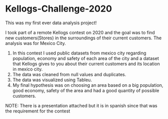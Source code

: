 # Kellogs-Challenge-2020
This was my first ever data analysis project!

I took part of a remote Kellogs contest on 2020 and the goal was to find new customers(Stores) in the surroundings of their current customers. The analysis was for Mexico City.
1. In this contest I used public datasets from mexico city regarding population, economy and safety of each area of the city and a dataset that Kellogs gives to you about their current customers and its location in mexico city.
2. The data was cleaned from null values and duplicates.
3. The data was visualized using Tableu. 
4. My final hypothesis was on choosing an area based on a big population, good economy, safety of the area and had a good quantity of possible customers.

NOTE: There is a presentation attached but it is in spanish since that was the requirement for the contest



